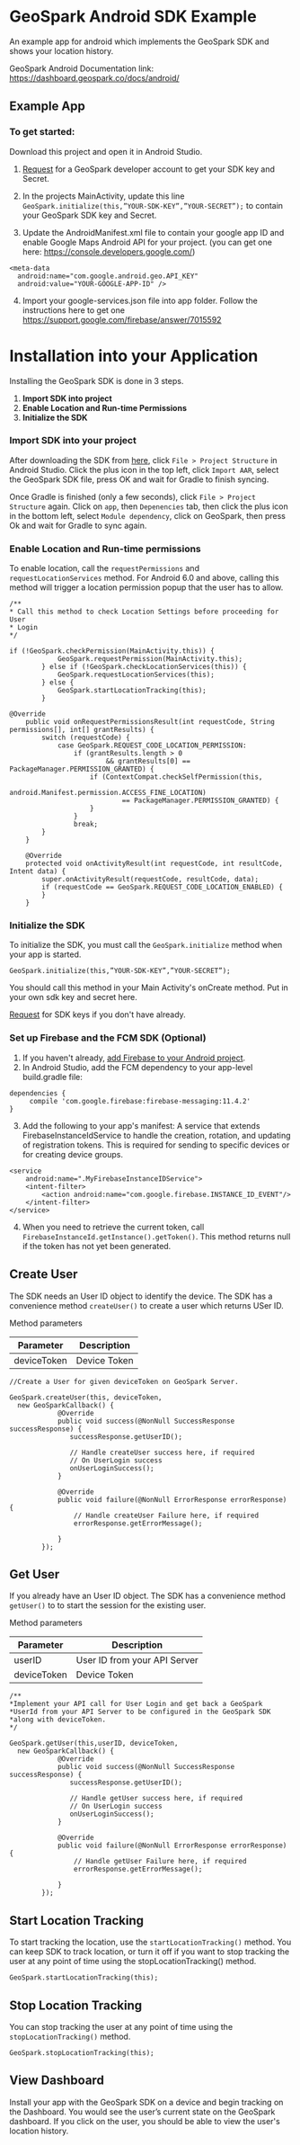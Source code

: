# GeoSpark Android SDK Example

An example app for android which implements the GeoSpark SDK and shows your location history.

GeoSpark Android Documentation link: https://dashboard.geospark.co/docs/android/

## Example App

### To get started:

Download this project and open it in Android Studio.

1. [Request](https://geospark.co) for a GeoSpark developer account to get your SDK key and Secret.

2. In the projects MainActivity, update this line `GeoSpark.initialize(this,”YOUR-SDK-KEY”,”YOUR-SECRET”);` to contain your GeoSpark SDK key and Secret.

3. Update the AndroidManifest.xml file to contain your google app ID and enable Google Maps Android API for your project. (you can get one here: https://console.developers.google.com/)

```
<meta-data
  android:name="com.google.android.geo.API_KEY"
  android:value="YOUR-GOOGLE-APP-ID" />
```

4. Import your google-services.json file into app folder. Follow the instructions here to get one https://support.google.com/firebase/answer/7015592

# Installation into your Application

Installing the GeoSpark SDK is done in 3 steps.

1. **Import SDK into project**
2. **Enable Location and Run-time Permissions**
3. **Initialize the SDK** 

### Import SDK into your project

After downloading the SDK from [here](https://s3.amazonaws.com/geospark-framework/Android/GeoSpark.aar), click `File > Project Structure` in Android Studio. Click the plus icon in the top left, click `Import AAR`, select the GeoSpark SDK file, press OK and wait for Gradle to finish syncing.

Once Gradle is finished (only a few seconds), click `File > Project Structure` again. Click on `app`, then `Depenencies` tab, then click the plus icon in the bottom left, select `Module dependency`, click on GeoSpark, then press Ok and wait for Gradle to sync again.

### Enable Location and Run-time permissions
To enable location, call the `requestPermissions` and `requestLocationServices` method. For Android 6.0 and above, calling this method will trigger a location permission popup that the user has to allow.

```
/**
* Call this method to check Location Settings before proceeding for User
* Login
*/
     
if (!GeoSpark.checkPermission(MainActivity.this)) {
            GeoSpark.requestPermission(MainActivity.this);
        } else if (!GeoSpark.checkLocationServices(this)) {
            GeoSpark.requestLocationServices(this);
        } else {
            GeoSpark.startLocationTracking(this);
        }

@Override
    public void onRequestPermissionsResult(int requestCode, String permissions[], int[] grantResults) {
        switch (requestCode) {
            case GeoSpark.REQUEST_CODE_LOCATION_PERMISSION:
                if (grantResults.length > 0
                        && grantResults[0] == PackageManager.PERMISSION_GRANTED) {
                    if (ContextCompat.checkSelfPermission(this,
                            android.Manifest.permission.ACCESS_FINE_LOCATION)
                            == PackageManager.PERMISSION_GRANTED) {
                    }
                }
                break;
        }
    }

    @Override
    protected void onActivityResult(int requestCode, int resultCode, Intent data) {
        super.onActivityResult(requestCode, resultCode, data);
        if (requestCode == GeoSpark.REQUEST_CODE_LOCATION_ENABLED) {
        }
    }
```

### Initialize the SDK

To initialize the SDK, you must call the `GeoSpark.initialize` method when your app is started.

```
GeoSpark.initialize(this,”YOUR-SDK-KEY”,”YOUR-SECRET”);
```

You should call this method in your Main Activity's onCreate method. Put in your own sdk key and secret here.

[Request](https://geospark.co) for SDK keys if you don't have already.

### Set up Firebase and the FCM SDK (Optional)

1. If you haven't already, [add Firebase to your Android project](https://firebase.google.com/docs/android/setup).
2. In Android Studio, add the FCM dependency to your app-level build.gradle file:

```
dependencies {
     compile 'com.google.firebase:firebase-messaging:11.4.2'
}
```
3. Add the following to your app's manifest: A service that extends FirebaseInstanceIdService to handle the creation, rotation, and updating of registration tokens. This is required for sending to specific devices or for creating device groups.

```
<service
    android:name=".MyFirebaseInstanceIDService">
    <intent-filter>
        <action android:name="com.google.firebase.INSTANCE_ID_EVENT"/>
    </intent-filter>
</service>
```

4. When you need to retrieve the current token, call `FirebaseInstanceId.getInstance().getToken()`. This method returns null if the token has not yet been generated.

## Create User

The SDK needs an User ID object to identify the device. The SDK has a convenience method `createUser()` to create a user which returns USer ID. 

Method parameters

| Parameter    | Description |
|--------------|-------------|
| deviceToken  | Device Token |


```
//Create a User for given deviceToken on GeoSpark Server. 

GeoSpark.createUser(this, deviceToken,
  new GeoSparkCallback() {
            @Override
            public void success(@NonNull SuccessResponse successResponse) {
               successResponse.getUserID();
                
               // Handle createUser success here, if required
               // On UserLogin success
               onUserLoginSuccess();
            }

            @Override
            public void failure(@NonNull ErrorResponse errorResponse) {
                // Handle createUser Failure here, if required
                errorResponse.getErrorMessage();
                        
            }
        });        
```

## Get User

If you already have an User ID object. The SDK has a convenience method `getUser()` to to start the session for the existing user.

Method parameters

| Parameter    | Description |
|--------------|-------------|
| userID       | User ID from your API Server |
| deviceToken  | Device Token |

```
/**
*Implement your API call for User Login and get back a GeoSpark
*UserId from your API Server to be configured in the GeoSpark SDK
*along with deviceToken.
*/

GeoSpark.getUser(this,userID, deviceToken,
  new GeoSparkCallback() {
            @Override
            public void success(@NonNull SuccessResponse successResponse) {
               successResponse.getUserID();
                
               // Handle getUser success here, if required
               // On UserLogin success
               onUserLoginSuccess();
            }

            @Override
            public void failure(@NonNull ErrorResponse errorResponse) {
                // Handle getUser Failure here, if required
                errorResponse.getErrorMessage();
                        
            }
        });        
```

## Start Location Tracking

To start tracking the location, use the `startLocationTracking()` method. You can keep SDK to track location, or turn it off if you want to stop tracking the user at any point of time using the stopLocationTracking()  method.

```
GeoSpark.startLocationTracking(this);
```

## Stop Location Tracking

You can stop tracking the user at any point of time using the `stopLocationTracking()` method.

```
GeoSpark.stopLocationTracking(this);
```

## View Dashboard

Install your app with the GeoSpark SDK on a device and begin tracking on the Dashboard. You would see the user’s current state on the GeoSpark dashboard. If you click on the user, you should be able to view the user's location history.






